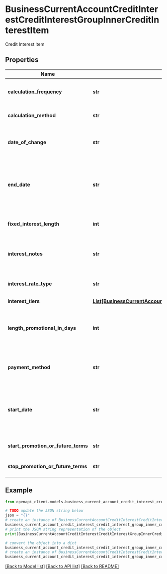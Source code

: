 # BusinessCurrentAccountCreditInterestCreditInterestGroupInnerCreditInterestItem

Credit Interest item

## Properties

Name | Type | Description | Notes
------------ | ------------- | ------------- | -------------
**calculation_frequency** | **str** | How often is interest applied to account | [optional] 
**calculation_method** | **str** | Method for interest calculation | [optional] 
**date_of_change** | **str** | Date of the change if it refers to future terms | [optional] 
**end_date** | **str** | If interest is charged on a specific date range as end date (often used for promotion) | [optional] 
**fixed_interest_length** | **int** | Fixed interest length in days | [optional] 
**interest_notes** | **str** | Additional notes to supplement the interest details | [optional] 
**interest_rate_type** | **str** | Credit Interest Payment Rate Type | [optional] 
**interest_tiers** | [**List[BusinessCurrentAccountCreditInterestCreditInterestGroupInnerCreditInterestItemInterestTiersInner]**](BusinessCurrentAccountCreditInterestCreditInterestGroupInnerCreditInterestItemInterestTiersInner.md) |  | [optional] 
**length_promotional_in_days** | **int** | Describes the length if only a duration is given instead of a date | [optional] 
**payment_method** | **str** | Credit Interest Payment Method Code | [optional] 
**start_date** | **str** | If interest is charged on a specific date range as start date (often used for promotion) | [optional] 
**start_promotion_or_future_terms** | **str** | Describes the start date | [optional] 
**stop_promotion_or_future_terms** | **str** | Describes the end date | [optional] 

## Example

```python
from openapi_client.models.business_current_account_credit_interest_credit_interest_group_inner_credit_interest_item import BusinessCurrentAccountCreditInterestCreditInterestGroupInnerCreditInterestItem

# TODO update the JSON string below
json = "{}"
# create an instance of BusinessCurrentAccountCreditInterestCreditInterestGroupInnerCreditInterestItem from a JSON string
business_current_account_credit_interest_credit_interest_group_inner_credit_interest_item_instance = BusinessCurrentAccountCreditInterestCreditInterestGroupInnerCreditInterestItem.from_json(json)
# print the JSON string representation of the object
print(BusinessCurrentAccountCreditInterestCreditInterestGroupInnerCreditInterestItem.to_json())

# convert the object into a dict
business_current_account_credit_interest_credit_interest_group_inner_credit_interest_item_dict = business_current_account_credit_interest_credit_interest_group_inner_credit_interest_item_instance.to_dict()
# create an instance of BusinessCurrentAccountCreditInterestCreditInterestGroupInnerCreditInterestItem from a dict
business_current_account_credit_interest_credit_interest_group_inner_credit_interest_item_from_dict = BusinessCurrentAccountCreditInterestCreditInterestGroupInnerCreditInterestItem.from_dict(business_current_account_credit_interest_credit_interest_group_inner_credit_interest_item_dict)
```
[[Back to Model list]](../README.md#documentation-for-models) [[Back to API list]](../README.md#documentation-for-api-endpoints) [[Back to README]](../README.md)


